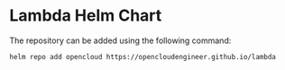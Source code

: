 # Lambda Helm Chart

The repository can be added using the following command:

```bash
helm repo add opencloud https://opencloudengineer.github.io/lambda
```
